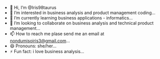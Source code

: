 - 👋 Hi, I’m @Iris98taurus
- 👀 I’m interested in business analysis and product management coding...
- 🌱 I’m currently learning business applications - informatics...
- 💞️ I’m looking to collaborate on business analysis and technical product management...
- 📫 How to reach me plase send me an email at nondumisoiris3@gmail.com...
- 😄 Pronouns: she/her...
- ⚡ Fun fact: i love business analysis...

<!---
Iris98taurus/Iris98taurus is a ✨ special ✨ repository because its `README.md` (this file) appears on your GitHub profile.
You can click the Preview link to take a look at your changes.
--->
